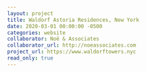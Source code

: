 ```yaml
---
layout: project
title: Waldorf Astoria Residences, New York
date: 2020-03-01 00:00:00 -0500
categories: website
collaborator: Noë & Associates
collaborator_url: http://noeassociates.com
project_url: https://www.waldorftowers.nyc
read_only: true
---
```

